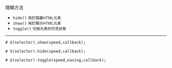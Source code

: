 隱顯方法
- `hide()` <small>用於隱藏HTML元素</small>
- `show()` <small>用於顯示HTML元素</small>
- `toggle()` <small>切換元素的可見狀態</small>

---

```
# $(selector).show(speed,callback);
```

```
# $(selector).hide(speed,callback);
```

```
# $(selector).toggle(speed,easing,callback);
```